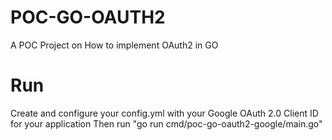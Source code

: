 # POC-GO-OAUTH2

A POC Project on How to implement OAuth2 in GO

# Run
Create and configure your config.yml with your Google OAuth 2.0 Client ID for your application
Then run "go run cmd/poc-go-oauth2-google/main.go"